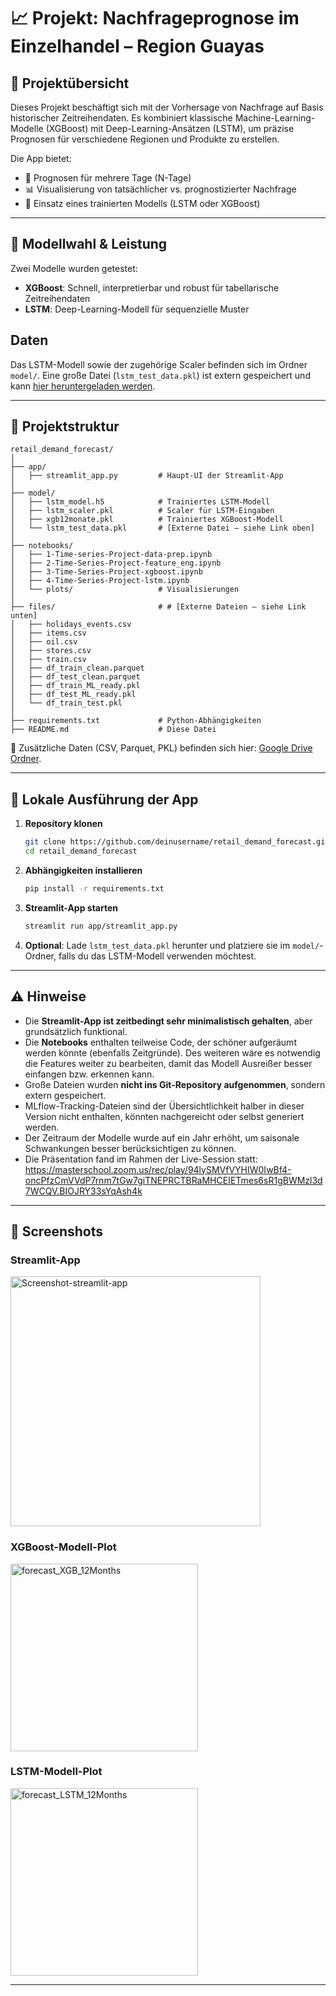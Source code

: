 # 📈 Projekt: Nachfrageprognose im Einzelhandel – Region Guayas

## 🧭 Projektübersicht

Dieses Projekt beschäftigt sich mit der Vorhersage von Nachfrage auf Basis historischer Zeitreihendaten. Es kombiniert klassische Machine-Learning-Modelle (XGBoost) mit Deep-Learning-Ansätzen (LSTM), um präzise Prognosen für verschiedene Regionen und Produkte zu erstellen.

Die App bietet:
- 📅 Prognosen für mehrere Tage (N-Tage)
- 📊 Visualisierung von tatsächlicher vs. prognostizierter Nachfrage
- 🧠 Einsatz eines trainierten Modells (LSTM oder XGBoost)

---

## 🧠 Modellwahl & Leistung

Zwei Modelle wurden getestet:
- **XGBoost**: Schnell, interpretierbar und robust für tabellarische Zeitreihendaten
- **LSTM**: Deep-Learning-Modell für sequenzielle Muster

## Daten

Das LSTM-Modell sowie der zugehörige Scaler befinden sich im Ordner `model/`. Eine große Datei (`lstm_test_data.pkl`) ist extern gespeichert und kann [hier heruntergeladen werden](https://drive.google.com/file/d/1t9uBMEeVVr3g-y7YyH_HsqBcLCHfTxl8/view?usp=share_link).

---

## 📁 Projektstruktur

```
retail_demand_forecast/
│
├── app/
│   ├── streamlit_app.py         # Haupt-UI der Streamlit-App
│
├── model/
│   ├── lstm_model.h5            # Trainiertes LSTM-Modell
│   ├── lstm_scaler.pkl          # Scaler für LSTM-Eingaben
│   ├── xgb12monate.pkl          # Trainiertes XGBoost-Modell
│   └── lstm_test_data.pkl       # [Externe Datei – siehe Link oben]
│
├── notebooks/
│   ├── 1-Time-series-Project-data-prep.ipynb
│   ├── 2-Time-Series-Project-feature_eng.ipynb
│   ├── 3-Time-Series-Project-xgboost.ipynb
│   ├── 4-Time-Series-Project-lstm.ipynb
│   └── plots/                   # Visualisierungen
│
├── files/                       # # [Externe Dateien – siehe Link unten]
│   ├── holidays_events.csv
│   ├── items.csv
│   ├── oil.csv
│   ├── stores.csv
│   ├── train.csv
│   ├── df_train_clean.parquet
│   ├── df_test_clean.parquet
│   ├── df_train_ML_ready.pkl
│   ├── df_test_ML_ready.pkl
│   └── df_train_test.pkl
│
├── requirements.txt             # Python-Abhängigkeiten
├── README.md                    # Diese Datei
```

📂 Zusätzliche Daten (CSV, Parquet, PKL) befinden sich hier: [Google Drive Ordner](https://drive.google.com/drive/folders/1NAQd17M4ce-c7iTSYXrK_teYiuWFWleb?usp=share_link).

---

## 🚀 Lokale Ausführung der App

1. **Repository klonen**  
   ```bash
   git clone https://github.com/deinusername/retail_demand_forecast.git
   cd retail_demand_forecast
   ```

2. **Abhängigkeiten installieren**  
   ```bash
   pip install -r requirements.txt
   ```

3. **Streamlit-App starten**  
   ```bash
   streamlit run app/streamlit_app.py
   ```

4. **Optional**: Lade `lstm_test_data.pkl` herunter und platziere sie im `model/`-Ordner, falls du das LSTM-Modell verwenden möchtest.

---

## ⚠️ Hinweise

- Die **Streamlit-App ist zeitbedingt sehr minimalistisch gehalten**, aber grundsätzlich funktional.
- Die **Notebooks** enthalten teilweise Code, der schöner aufgeräumt werden könnte (ebenfalls Zeitgründe). Des weiteren wäre es notwendig die Features weiter zu bearbeiten, damit das Modell Ausreißer besser einfangen bzw. erkennen kann.
- Große Dateien wurden **nicht ins Git-Repository aufgenommen**, sondern extern gespeichert.
- MLflow-Tracking-Dateien sind der Übersichtlichkeit halber in dieser Version nicht enthalten, könnten nachgereicht oder selbst generiert werden.
- Der Zeitraum der Modelle wurde auf ein Jahr erhöht, um saisonale Schwankungen besser berücksichtigen zu können.
- Die Präsentation fand im Rahmen der Live-Session statt: https://masterschool.zoom.us/rec/play/94lySMVfVYHIW0IwBf4-oncPfzCmVVdP7rnm7tGw7giTNEPRCTBRaMHCEIETmes6sR1gBWMzl3d7WCQV.BIOJRY33sYqAsh4k

---

## 📸 Screenshots

### Streamlit-App
<img width="400" height="auto" alt="Screenshot-streamlit-app" src="https://github.com/user-attachments/assets/81588650-f98a-4472-af3b-04a2c492a438" />

### XGBoost-Modell-Plot
<img width="300" height="auto" alt="forecast_XGB_12Months" src="https://github.com/user-attachments/assets/f11d87a8-85bf-4f1f-92b3-4b02cd9feed8" />

### LSTM-Modell-Plot
<img width="300" height="auto" alt="forecast_LSTM_12Months" src="https://github.com/user-attachments/assets/1a601092-6d4f-42b2-8ee3-cac6201020bc" />

---
